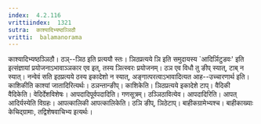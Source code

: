 ```yaml
---
index:  4.2.116
vrittiindex:  1321
sutra:  काश्यादिभ्यष्ठञ्ञिठौ
vritti:  balamanorama 
---
```


काश्यादिभ्यष्ठञ्ञिठौ। ठञ्--ञिठ इति प्रत्ययौ स्तः। ञिठप्रत्यये ञि इति समुदायस्य `आदिर्ञिटुडवः' इति इत्संज्ञायां प्रयोजनाऽभावाञ्ञकार एव इत्, तस्य ञित्स्वरः प्रयोजनम्। ठञ एव विधौ तु ङीप् स्यात्, टाब् न स्यात्। नन्वेवं सति इठप्रत्यये ठस्य इकादेशो न स्यात्, अङ्गात्परत्वाऽभावादित्यत आह--उच्चारणार्थ इति। काशिकीति काश्यां जातादिरित्यर्थः। ठञन्तान्ङीप्। काशिकेति। ञिठप्रत्यये इकादेशे टाप्। वैदिकी वैदिकेति। वेदिर्देशविशेषः। आपदादिपूर्वपदादिति। गणसूत्रम्। ठञ्ञिठावित्येव। आपदादिरिति। आपत् आदिर्यस्येति विग्रहः। आपत्कालिकी आपत्कालिकेति। ठञि ङीप्, ञिठेटाप्। बाहीकग्रामेभ्यश्च। बाहीकाख्याः केचिद्ग्रामाः, तद्विशेषवाचिभ्य इत्यर्थः। 

